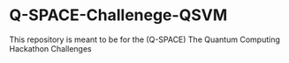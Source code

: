 # Q-SPACE-Challenege-QSVM
This repository is meant to be for the (Q-SPACE) The Quantum Computing Hackathon Challenges 
